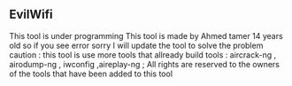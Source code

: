## EvilWifi
This tool is under programming
This tool is made by Ahmed tamer 14 years old so if you see error sorry I will update the tool to solve the problem
caution : this tool is use more tools that allready build 
tools : aircrack-ng , airodump-ng , iwconfig ,aireplay-ng ; All rights are reserved to the owners of the tools that have been added to this tool
